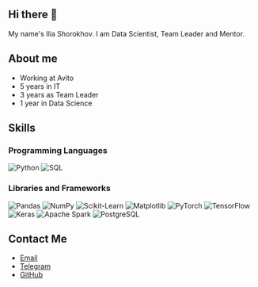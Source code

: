 ## Hi there 👋

My name's Ilia Shorokhov. I am Data Scientist, Team Leader and Mentor. 

## About me
- Working at Avito
- 5 years in IT
- 3 years as Team Leader
- 1 year in Data Science

## Skills
### Programming Languages
![Python](https://img.icons8.com/color/48/000000/python.png)
![SQL](https://img.icons8.com/color/48/000000/sql.png)


### Libraries and Frameworks
![Pandas](https://img.icons8.com/color/48/000000/pandas.png)
![NumPy](https://img.icons8.com/color/48/000000/numpy.png)
![Scikit-Learn](https://img.icons8.com/color/48/000000/scikit-learn.png)
![Matplotlib](https://img.icons8.com/color/48/000000/matplotlib.png)
![PyTorch](https://img.icons8.com/color/48/000000/pytorch.png)
![TensorFlow](https://img.icons8.com/color/48/000000/tensorflow.png)
![Keras](https://img.icons8.com/color/48/000000/keras.png)
![Apache Spark](https://img.icons8.com/color/48/000000/apache-spark.png)
![PostgreSQL](https://img.icons8.com/color/48/000000/postgresql.png)

## Contact Me
- [Email](mailto:iliashorokhov@yandex.ru)
- [Telegram](https://t.me/iashorokhov)
- [GitHub](https://github.com/iashorokhov)

